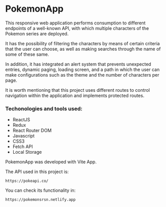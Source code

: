 <h1>PokemonApp</h1>

<p>This responsive web application performs consumption to different endpoints of a well-known API, with which multiple characters of the Pokemon series are deployed.</p>

<p>It has the possibility of filtering the characters by means of certain criteria that the user can choose, as well as making searches through the name of some of these same.</p>

<p>
In addition, it has integrated an alert system that prevents unexpected entries, dynamic paging, loading screen, and a path in which the user can make configurations such as the theme and the number of characters per page. </p>

<p>It is worth mentioning that this project uses different routes to control navigation within the application and implements protected routes.</p>

<h3>Techonologies and tools used: </h3>

<ul>
      <li>ReactJS</li>
      <li>Redux</li>
      <li>React Router DOM</li>
      <li>Javascript</li>
      <li>CSS3</li>
      <li>Fetch API</li>
      <li>Local Storage</li>
</ul>

<p>PokemonApp was developed with Vite App.</p>

<p>The API used in this project is: </p>

```
https://pokeapi.co/
```

<p>You can check its functionality in: </p>

```
https://pokemonsrsn.netlify.app
```